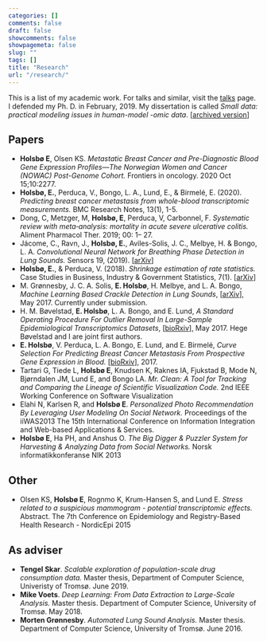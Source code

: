 ```yaml
---
categories: []
comments: false
draft: false
showcomments: false
showpagemeta: false
slug: ""
tags: []
title: "Research"
url: "/research/"
---
```


This is a list of my academic work. For talks and similar, visit the [talks](/talks/) page. I defended
my Ph. D. in February, 2019. My dissertation is called _Small data: practical modeling issues in human-model -omic data_. \[[archived version](https://hdl.handle.net/10037/14660)\]

## Papers
* __Holsbø E__, Olsen KS. _Metastatic Breast Cancer and Pre-Diagnostic Blood Gene Expression Profiles—The Norwegian Women and Cancer (NOWAC) Post-Genome Cohort._ Frontiers in oncology. 2020 Oct 15;10:2277.
* __Holsbø, E.__, Perduca, V., Bongo, L. A., Lund, E., & Birmelé, E. (2020). _Predicting breast cancer metastasis from whole-blood transcriptomic measurements._ BMC Research Notes, 13(1), 1-5.
* Dong, C, Metzger, M, __Holsbø, E__, Perduca, V, Carbonnel, F. _Systematic review with meta‐analysis: mortality in acute severe ulcerative colitis._ Aliment Pharmacol Ther. 2019; 00: 1– 27.
* Jácome, C., Ravn, J., __Holsbø, E.__, Aviles-Solis, J. C., Melbye, H. & Bongo, L. A. _Convolutional Neural Network for Breathing Phase Detection in Lung Sounds._ Sensors 19, (2019). \[[arXiv](https://arxiv.org/abs/1903.10251)\]
* __Holsbø, E.__, & Perduca, V. (2018). _Shrinkage estimation of rate statistics._ Case Studies in Business, Industry & Government Statistics, 7(1). \[[arXiv](https://arxiv.org/abs/1810.07654)\]
* M. Grønnesby, J. C. A. Solis, __E. Holsbø__, H. Melbye, and L. A. Bongo, _Machine Learning Based Crackle Detection in Lung Sounds_, \[[arXiv](https://arxiv.org/abs/1706.00005)\], May 2017. Currently under submission.
* H. M. Bøvelstad, __E. Holsbø__, L. A. Bongo, and E. Lund, _A Standard Operating Procedure For Outlier Removal In Large-Sample Epidemiological Transcriptomics Datasets_, \[[bioRxiv](http://biorxiv.org/content/early/2017/05/31/144519)\], May 2017. Hege Bøvelstad and I are joint first authors.
* __E. Holsbø__, V. Perduca, L. A. Bongo, E. Lund, and E. Birmelé, _Curve Selection For Predicting Breast Cancer Metastasis From Prospective Gene Expression in Blood._ \[[bioRxiv](http://www.biorxiv.org/content/early/2017/05/23/141325??collection=)\], 2017.
* Tartari G, Tiede L, __Holsbø E__, Knudsen K, Raknes IA, Fjukstad B, Mode N, Bjørndalen JM, Lund E, and Bongo LA. 
_Mr. Clean: A Tool for Tracking and Comparing the Lineage of Scientific Visualization Code._
2nd IEEE Working Conference on Software Visualization
* Elahi N, Karlsen R, and __Holsbø E__.
_Personalized Photo Recommendation By Leveraging User Modeling On Social Network._
Proceedings of the iiWAS2013 The 15th International Conference on Information Integration and Web-based Applications & Services. 
* __Holsbø E__, Ha PH, and Anshus O.
_The Big Digger & Puzzler System for Harvesting & Analyzing Data from Social Networks._
Norsk informatikkonferanse NIK 2013

## Other
* Olsen KS, __Holsbø E__, Rognmo K, Krum-Hansen S, and Lund E. 
_Stress related to a suspicious mammogram - potential transcriptomic effects._ Abstract.
The 7th Conference on Epidemiology and Registry-Based Health Research - NordicEpi 2015

## As adviser
* __Tengel Skar__. _Scalable exploration of population-scale drug consumption data._ Master thesis, Department of Computer Science, Univeristy of Tromsø. June 2019.
* __Mike Voets__. _Deep Learning: From Data Extraction to Large-Scale Analysis._ Master thesis. Department of Computer Science, 
University of Tromsø. May 2018.
* __Morten Grønnesby__. _Automated Lung Sound Analysis._ Master thesis. Department of Computer Science, 
University of Tromsø. June 2016.

